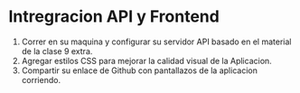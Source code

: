 <h1>Intregracion API y Frontend</h1>
<ol>
<li>Correr en su maquina y configurar su servidor API basado en el material de la clase 9 extra.</li>
<li>Agregar estilos CSS para mejorar la calidad visual de la Aplicacion.</li>
<li>Compartir su enlace de Github con pantallazos de la aplicacion corriendo.</li>
<ol>